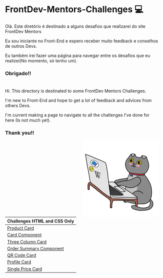 # FrontDev-Mentors-Challenges 💻

<p> Olá. Este diretório é destinado a alguns desafios que realizarei do site FrontDev Mentors</p>
<p> Eu sou iniciante no Front-End e espero receber muito feedback e conselhos de outros Devs. </p>
<p> Eu também irei fazer uma página para navegar entre os desafios que eu realizei(No momento, só tenho um). </p>

### Obrigado!!
# 
<p> Hi. This directory is destinated to some FrontDev Mentors Challenges.</p>
<p> I'm new to Front-End and hope to get a lot of feedback and advices from others Devs. </p>
<p> I'm current making a page to navigate to all the challenges I've done for here (Is not much yet). </p>

### Thank you!!
[<img src="https://github.com/HawkEyeB/FrontDev-Mentors-Challenges/blob/main/Cat.gif" width="250" align = "right"/>](https://github.com/HawkEyeB/FrontDev-Mentors-Challenges/blob/main/Cat.gif)

|**Challenges HTML and CSS Only**|
|:-------------------------------|
|[Product Card](https://hawkeyeb.github.io/FrontDev-Mentors-Challenges/Product_Card)|
|[Card Component](https://hawkeyeb.github.io/FrontDev-Mentors-Challenges/Card-Component)|
|[Three Column Card](https://hawkeyeb.github.io/FrontDev-Mentors-Challenges/Three-Column-Card)|
|[Order Summary Component](https://hawkeyeb.github.io/FrontDev-Mentors-Challenges/Order-Summary-Component-Card)|
|[QR Code Card](https://hawkeyeb.github.io/FrontDev-Mentors-Challenges/QR-Code-Card)|
|[Profile Card](https://hawkeyeb.github.io/FrontDev-Mentors-Challenges/Profile-Card-Component)|
|[Single Price Card](https://hawkeyeb.github.io/FrontDev-Mentors-Challenges/Single-Price-Card)|





